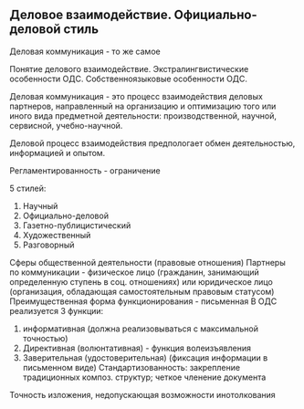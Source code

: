 ## Деловое взаимодействие. Официально-деловой стиль 
Деловая коммуникация - то же самое

Понятие делового взаимодействие.
Экстралингвистические особенности ОДС.
Собственноязыковые особенности ОДС.

Деловая коммуникация - это процесс взаимодействия деловых партнеров, направленный на организацию и оптимизацию того или иного вида предметной деятельности: производственной, научной, сервисной, учебно-научной. 

Деловой процесс взаимодействия предпологает обмен деятельностью, информацией и опытом.

Регламентированность - ограничение 

5 стилей:
1. Научный
2. Официально-деловой
3. Газетно-публицистический
4. Художественный
5. Разговорный

Сферы общественной деятельности (правовые отношения)
Партнеры по коммуникации - физическое лицо (гражданин, занимающий определенную ступень в соц. отношениях) или юридическое лицо (организация, обладающая самостоятельным правовым статусом)
Преимущественная форма функционирования - письменная
В ОДС реализуется 3 функции:
1. информативная (должна реализовываться с максимальной точностью)
2. Директивная (волюнтативная) - функция волеизъявления
3. Заверительная (удостоверительная) (фиксация информации в письменном виде)
Стандартизованность: 
закрепление традиционных композ. структур; четкое членение документа

Точность изложения, недопускающая возможности инотолкования